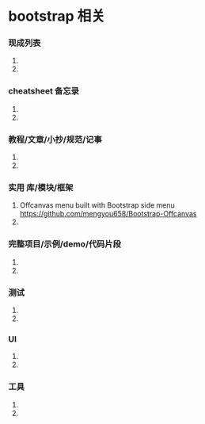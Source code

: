 # bootstrap 相关
### 现成列表
1. 
1. 
### cheatsheet 备忘录
1. 
1. 
### 教程/文章/小抄/规范/记事
1. 
1. 
### 实用 库/模块/框架
1.  Offcanvas menu built with Bootstrap  side menu
https://github.com/mengyou658/Bootstrap-Offcanvas
1. 
### 完整项目/示例/demo/代码片段
1. 
1. 
### 测试
1. 
1. 
### UI
1. 
1. 
### 工具
1. 
1. 
